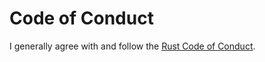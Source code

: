 # Code of Conduct

I generally agree with and follow the [Rust Code of Conduct].

[Rust Code of Conduct]: https://www.rust-lang.org/conduct.html
